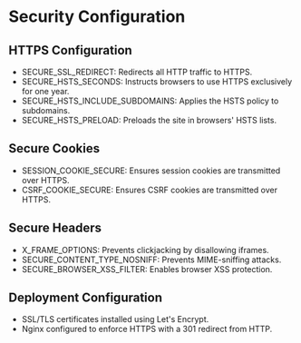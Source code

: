 # Security Configuration

## HTTPS Configuration
- SECURE_SSL_REDIRECT: Redirects all HTTP traffic to HTTPS.
- SECURE_HSTS_SECONDS: Instructs browsers to use HTTPS exclusively for one year.
- SECURE_HSTS_INCLUDE_SUBDOMAINS: Applies the HSTS policy to subdomains.
- SECURE_HSTS_PRELOAD: Preloads the site in browsers' HSTS lists.

## Secure Cookies
- SESSION_COOKIE_SECURE: Ensures session cookies are transmitted over HTTPS.
- CSRF_COOKIE_SECURE: Ensures CSRF cookies are transmitted over HTTPS.

## Secure Headers
- X_FRAME_OPTIONS: Prevents clickjacking by disallowing iframes.
- SECURE_CONTENT_TYPE_NOSNIFF: Prevents MIME-sniffing attacks.
- SECURE_BROWSER_XSS_FILTER: Enables browser XSS protection.

## Deployment Configuration
- SSL/TLS certificates installed using Let's Encrypt.
- Nginx configured to enforce HTTPS with a 301 redirect from HTTP.
